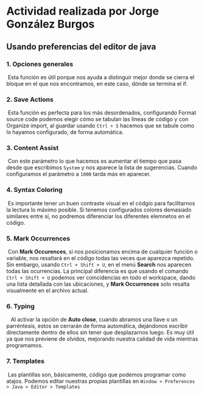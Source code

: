 # Actividad realizada por Jorge González Burgos

## **Usando preferencias del editor de java**

### **1. Opciones generales**
![]() 
Esta función es útil porque nos ayuda a distinguir mejor donde se cierra el bloque en el que nos encontramos, en este caso, dónde se termina el if.

### **2. Save Actions**
![]()
Esta función es perfecta para los más desordenados, configurando Format source code podemos elegir cómo se tabulan las líneas de código y con Organize import, al guardar usando `Ctrl + S` hacemos que se tabule como lo hayamos configurado, de forma automática.

### **3. Content Assist**
![]()
Con este parámetro lo que hacemos es aumentar el tiempo que pasa desde que escribimos `System` y nos aparece la lista de sugerencias. Cuando configuramos el parámetro a `1000` tarda más en aparecer.

### **4. Syntax Coloring**
![]()
Es importante tener un buen contraste visual en el códgio para facilitarnos la lectura lo máximo posible. Si tenemos configurados colores demasiado similares entre sí, no podremos diferenciar los diferentes elemnetos en el código.

### **5. Mark Occurrences**
![]()
Con **Mark Occurences**, si nos posicionamos encima de cualquier función o variable, nos resaltará en el código todas las veces que aparezca repetido. Sin embargo, usando `Ctrl + Shift + U`, en el menú **Search** nos aparecen todas las ocurrencias.
La principal diferencia es que usando el comando `Ctrl + Shift + U` podemos ver coincidencias en todo el workspace, dando una lista detallada con las ubicaciones, y **Mark Occurrences** solo resalta visualmente en el archivo actual.

### **6. Typing**
![]()
![]()
![]()
Al activar la opción de **Auto close**, cuando abramos una llave o un parréntesis, estos se cerrarán de forma automática, dejándonos escribir directamente dentro de ellos sin tener que desplazarnos luego. Es muy 
útil ya que nos previene de olvidos, mejorando nuestra calidad de vida mientras programamos.

### **7. Templates**
![]()
Las plantillas son, básicamente, código que podemos programar como atajos. Podemos editar nuestras propias plantillas en `Window > Preferences > Java > Editor > Templates`
